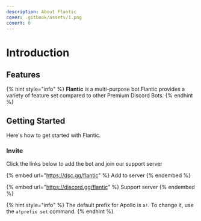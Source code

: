 ```yaml
---
description: About Flantic
cover: .gitbook/assets/1.png
coverY: 0
---
```


# Introduction

## Features

{% hint style="info" %}
**Flantic** is a multi-purpose bot.Flantic provides a variety of feature set compared to other Premium Discord Bots.
{% endhint %}

## Getting Started

Here's how to get started with Flantic.

### Invite 
Click the links below to add the bot and join our support server

{% embed url="https://dsc.gg/flantic" %}
Add to server
{% endembed %}

{% embed url="https://discord.gg/flantic" %}
Support server
{% endembed %}

{% hint style="info" %}
The default prefix for Apollo is `a!`. To change it, use the `a!prefix set` command.
{% endhint %}
